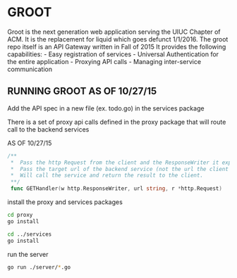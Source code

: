 # GROOT

Groot is the next generation web application serving the UIUC Chapter of ACM.
It is the replacement for liquid which goes defunct 1/1/2016.
The groot repo itself is an API Gateway written in Fall of 2015
It provides the following capabilities:
	- Easy registration of services
	- Universal Authentication for the entire application
	- Proxying API calls
	- Managing inter-service communication



## RUNNING GROOT AS OF 10/27/15

Add the API spec in a new file (ex. todo.go) in the services package

There is a set of proxy api calls defined in the proxy package that will route call to the backend services

AS OF 10/27/15
```go
/**
 *  Pass the http Request from the client and the ResponseWriter it expects
 *  Pass the target url of the backend service (not the url the client called)
 *  Will call the service and return the result to the client.
 **/
 func GETHandler(w http.ResponseWriter, url string, r *http.Request)
```

install the proxy and services packages

```sh
cd proxy
go install

cd ../services
go install
```

run the server

```sh
go run ./server/*.go
```
